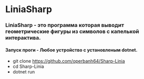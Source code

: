 # LiniaSharp
### LiniaSharp - это программа которая выводит геометрические фигуры из символов с капелькой интерактива.
#### Запуск проги - Любое устройство с установленым dotnet. 
- git clone https://github.com/operbanh64/Sharp-Linia
- cd Sharp-Linia
- dotnet run
